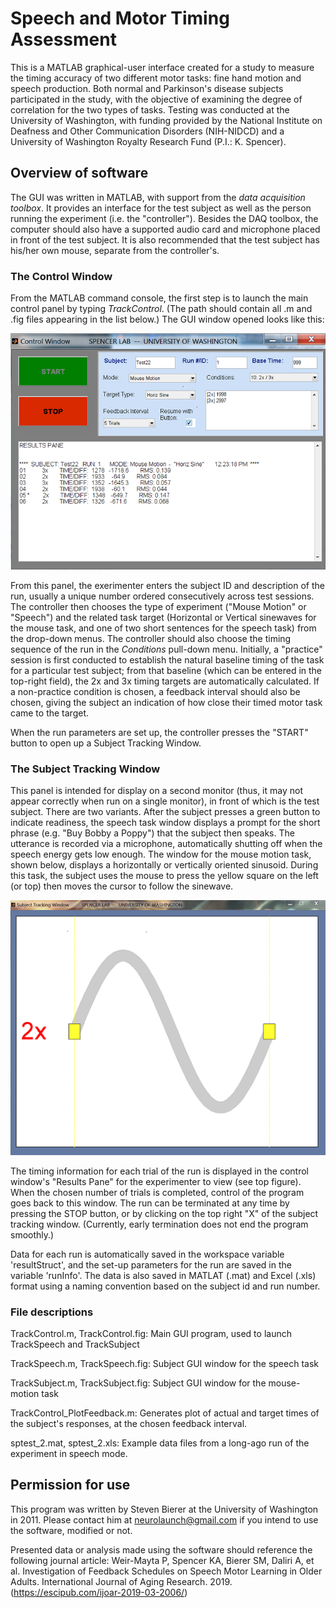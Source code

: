 # Speech and Motor Timing Assessment

This is a MATLAB graphical-user interface created for a study to measure the timing accuracy of two different motor tasks: fine hand motion and speech production. Both normal and Parkinson's disease subjects participated in the study, with the objective of examining the degree of correlation for the two types of tasks. Testing was conducted at the University of Washington, with funding provided by the National Institute on Deafness and Other Communication Disorders (NIH-NIDCD) and a University of
Washington Royalty Research Fund (P.I.: K. Spencer).

## Overview of software

The GUI was written in MATLAB, with support from the _data acquisition toolbox_.  It provides an interface for the test subject as well as the person running the experiment (i.e. the "controller"). Besides the DAQ toolbox, the computer should also have a supported audio card and microphone placed in front of the test subject. It is also recommended that the test subject has his/her own mouse, separate from the controller's.

### The Control Window

From the MATLAB command console, the first step is to launch the main control panel by typing _TrackControl_. (The path should contain all .m and .fig files appearing in the list below.) The GUI window opened looks like this:

![TrackControl.fig](./screenshots/ctrl_window.png)

From this panel, the exerimenter enters the subject ID and description of the run, usually a unique number ordered consecutively across test sessions. The controller then chooses the type of experiment ("Mouse Motion" or "Speech") and the related task target (Horizontal or Vertical sinewaves for the mouse task, and one of two short sentences for the speech task) from the drop-down menus. The controller should also choose the timing sequence of the run in the _Conditions_ pull-down menu. Initially, a "practice" session is first conducted to establish the natural baseline timing of the task for a particular test subject; from that baseline (which can be entered in the top-right field), the 2x and 3x timing targets are automatically calculated. If a non-practice condition is chosen, a feedback interval should also be chosen, giving the subject an indication of how close their timed motor task came to the target.

When the run parameters are set up, the controller presses the "START" button to open up a Subject Tracking Window.

### The Subject Tracking Window

This panel is intended for display on a second monitor (thus, it may not appear correctly when run on a single monitor), in front of which is the test subject. There are two variants. After the subject presses a green button to indicate readiness, the speech task window displays a prompt for the short phrase (e.g. "Buy Bobby a Poppy") that the subject then speaks. The utterance is recorded via a microphone, automatically shutting off when the speech energy gets low enough.  The window for the mouse motion task, shown below, displays a horizontally or vertically oriented sinusoid. During this task, the subject uses the mouse to press the yellow square on the left (or top) then moves the cursor to follow the sinewave.

![TrackSubject.fig](./screenshots/manualtask_window.png)

The timing information for each trial of the run is displayed in the control window's "Results Pane" for the experimenter to view (see top figure). When the chosen number of trials is completed, control of the program goes back to this window. The run can be terminated at any time by pressing the STOP button, or by clicking on the top right "X" of the subject tracking window. (Currently, early termination does not end the program smoothly.)

Data for each run is automatically saved in the workspace variable 'resultStruct', and the set-up parameters for the run are saved in the variable 'runInfo'. The data is also saved in MATLAT (.mat) and Excel (.xls) format using a naming convention based on the subject id and run number.

### File descriptions

TrackControl.m, TrackControl.fig: Main GUI program, used to launch TrackSpeech and TrackSubject

TrackSpeech.m, TrackSpeech.fig: Subject GUI window for the speech task

TrackSubject.m, TrackSubject.fig: Subject GUI window for the mouse-motion task

TrackControl_PlotFeedback.m: Generates plot of actual and target times of the subject's responses, at the chosen feedback interval.

sptest_2.mat, sptest_2.xls: Example data files from a long-ago run of the experiment in speech mode.


## Permission for use

This program was written by Steven Bierer at the University of Washington in 2011. Please contact him at neurolaunch@gmail.com if you intend to use the software, modified or not.

Presented data or analysis made using the software should reference the following journal article: Weir-Mayta P, Spencer KA, Bierer SM, Daliri A, et al.  Investigation of Feedback Schedules on Speech Motor Learning in Older Adults. International Journal of Aging Research. 2019. (https://escipub.com/ijoar-2019-03-2006/)
